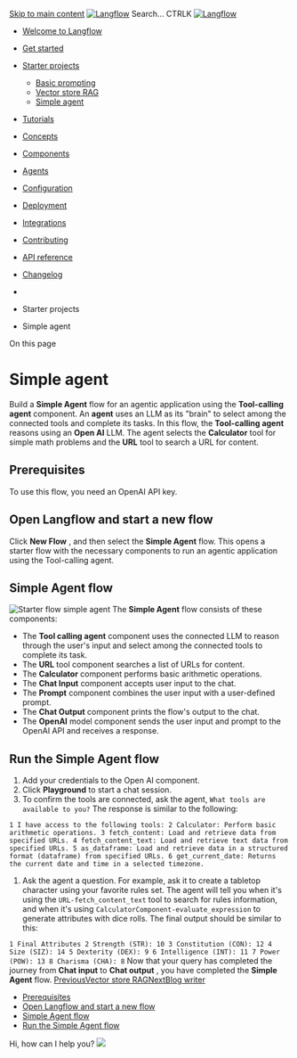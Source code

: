 [Skip to main content](https://docs.langflow.org/<#__docusaurus_skipToContent_fallback>)
[![Langflow](https://docs.langflow.org/img/langflow-logo-black.svg)](https://docs.langflow.org/</>)
[](https://docs.langflow.org/<https:/github.com/langflow-ai/langflow>)[](https://docs.langflow.org/<https:/twitter.com/langflow_ai>)[](https://docs.langflow.org/<https:/discord.gg/EqksyE2EX9>)
Search...
CTRLK
[![Langflow](https://docs.langflow.org/img/langflow-logo-black.svg)](https://docs.langflow.org/</>)
  * [Welcome to Langflow](https://docs.langflow.org/</>)
  * [Get started](https://docs.langflow.org/<#>)
  * [Starter projects](https://docs.langflow.org/<#>)
    * [Basic prompting](https://docs.langflow.org/</starter-projects-basic-prompting>)
    * [Vector store RAG](https://docs.langflow.org/</starter-projects-vector-store-rag>)
    * [Simple agent](https://docs.langflow.org/</starter-projects-simple-agent>)
  * [Tutorials](https://docs.langflow.org/<#>)
  * [Concepts](https://docs.langflow.org/<#>)
  * [Components](https://docs.langflow.org/<#>)
  * [Agents](https://docs.langflow.org/<#>)
  * [Configuration](https://docs.langflow.org/<#>)
  * [Deployment](https://docs.langflow.org/<#>)
  * [Integrations](https://docs.langflow.org/<#>)
  * [Contributing](https://docs.langflow.org/<#>)
  * [API reference](https://docs.langflow.org/<#>)
  * [Changelog](https://docs.langflow.org/<#>)


  * [](https://docs.langflow.org/</>)
  * Starter projects
  * Simple agent


On this page
# Simple agent
Build a **Simple Agent** flow for an agentic application using the **Tool-calling agent** component.
An **agent** uses an LLM as its "brain" to select among the connected tools and complete its tasks.
In this flow, the **Tool-calling agent** reasons using an **Open AI** LLM. The agent selects the **Calculator** tool for simple math problems and the **URL** tool to search a URL for content.
## Prerequisites[​](https://docs.langflow.org/<#prerequisites> "Direct link to Prerequisites")
To use this flow, you need an OpenAI API key.
## Open Langflow and start a new flow[​](https://docs.langflow.org/<#open-langflow-and-start-a-new-flow> "Direct link to Open Langflow and start a new flow")
Click **New Flow** , and then select the **Simple Agent** flow.
This opens a starter flow with the necessary components to run an agentic application using the Tool-calling agent.
## Simple Agent flow[​](https://docs.langflow.org/<#simple-agent-flow> "Direct link to Simple Agent flow")
![Starter flow simple agent](https://docs.langflow.org/img/starter-flow-simple-agent.png)
The **Simple Agent** flow consists of these components:
  * The **Tool calling agent** component uses the connected LLM to reason through the user's input and select among the connected tools to complete its task.
  * The **URL** tool component searches a list of URLs for content.
  * The **Calculator** component performs basic arithmetic operations.
  * The **Chat Input** component accepts user input to the chat.
  * The **Prompt** component combines the user input with a user-defined prompt.
  * The **Chat Output** component prints the flow's output to the chat.
  * The **OpenAI** model component sends the user input and prompt to the OpenAI API and receives a response.


## Run the Simple Agent flow[​](https://docs.langflow.org/<#run-the-simple-agent-flow> "Direct link to Run the Simple Agent flow")
  1. Add your credentials to the Open AI component.
  2. Click **Playground** to start a chat session.
  3. To confirm the tools are connected, ask the agent, `What tools are available to you?` The response is similar to the following:


`
1
I have access to the following tools:
2
Calculator: Perform basic arithmetic operations.
3
fetch_content: Load and retrieve data from specified URLs.
4
fetch_content_text: Load and retrieve text data from specified URLs.
5
as_dataframe: Load and retrieve data in a structured format (dataframe) from specified URLs.
6
get_current_date: Returns the current date and time in a selected timezone.
`
  1. Ask the agent a question. For example, ask it to create a tabletop character using your favorite rules set. The agent will tell you when it's using the `URL-fetch_content_text` tool to search for rules information, and when it's using `CalculatorComponent-evaluate_expression` to generate attributes with dice rolls. The final output should be similar to this:


`
1
Final Attributes
2
Strength (STR): 10
3
Constitution (CON): 12
4
Size (SIZ): 14
5
Dexterity (DEX): 9
6
Intelligence (INT): 11
7
Power (POW): 13
8
Charisma (CHA): 8
`
Now that your query has completed the journey from **Chat input** to **Chat output** , you have completed the **Simple Agent** flow.
[PreviousVector store RAG](https://docs.langflow.org/</starter-projects-vector-store-rag>)[NextBlog writer](https://docs.langflow.org/</tutorials-blog-writer>)
  * [Prerequisites](https://docs.langflow.org/<#prerequisites>)
  * [Open Langflow and start a new flow](https://docs.langflow.org/<#open-langflow-and-start-a-new-flow>)
  * [Simple Agent flow](https://docs.langflow.org/<#simple-agent-flow>)
  * [Run the Simple Agent flow](https://docs.langflow.org/<#run-the-simple-agent-flow>)


Hi, how can I help you?
![](https://docs.langflow.org/img/langflow-icon-black-transparent.svg)
